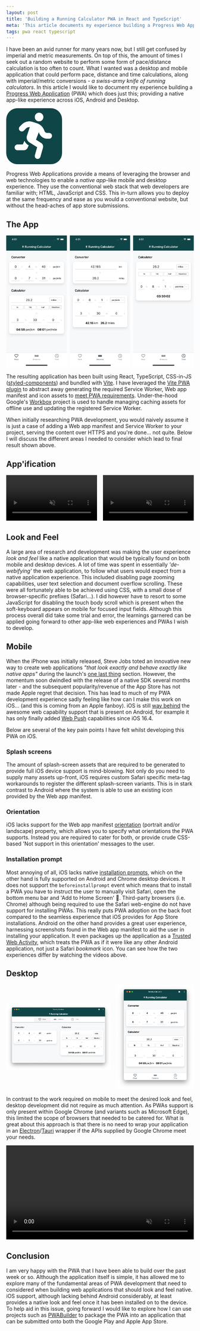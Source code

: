 ```yaml
---
layout: post
title: 'Building a Running Calculator PWA in React and TypeScript'
meta: 'This article documents my experience building a Progress Web Application which calculates running pace, time and distance, along with common-place imperial/metric measurement conversions'
tags: pwa react typescript
---
```


I have been an avid runner for many years now, but I still get confused by imperial and metric measurements.
On top of this, the amount of times I seek out a random website to perform some form of pace/distance calculation is too often to count.
What I wanted was a desktop and mobile application that could perform pace, distance and time calculations, along with imperial/metric conversions - _a swiss-army knife of running calculators_.
In this article I would like to document my experience building a [Progress Web Application](https://web.dev/articles/what-are-pwas) (PWA) which does just this; providing a native app-like experience across iOS, Android and Desktop.

<!--more-->

<a href="https://eddmann.com/running-calculator/">
  <img src="/uploads/building-a-running-calculator-pwa-in-react-and-typescript/app-icon.png" style="max-width:150px;border-radius:20%;margin:0 auto;" alt="App Icon" />
</a>

Progress Web Applications provide a means of leveraging the browser and web technologies to enable a _native app_-like mobile and desktop experience.
They use the conventional web stack that web developers are familiar with; HTML, JavaScript and CSS.
This in-turn allows you to deploy at the same frequency and ease as you would a conventional website, but without the head-aches of app store submissions.

## The App

<div style="display:flex;gap:0.5rem;flex-direction:row;margin:1rem 0 0;">
  <div>
    <img src="/uploads/building-a-running-calculator-pwa-in-react-and-typescript/ios-pace.png" alt="Pace" />
  </div>
  <div>
    <img src="/uploads/building-a-running-calculator-pwa-in-react-and-typescript/ios-distance.png" alt="Distance" />
  </div>
  <div>
    <img src="/uploads/building-a-running-calculator-pwa-in-react-and-typescript/ios-time.png" alt="Time" />
  </div>
</div>

The resulting application has been built using React, TypeScript, CSS-in-JS ([styled-components](https://styled-components.com/)) and bundled with [Vite](https://vitejs.dev/).
I have leveraged the [Vite PWA plugin](https://vite-pwa-org.netlify.app/) to abstract away generating the required Service Worker, Web app manifest and icon assets to [meet PWA requirements](https://developer.mozilla.org/en-US/docs/Web/Progressive_web_apps/Tutorials/js13kGames/Installable_PWAs#requirements).
Under-the-hood Google's [Workbox](https://developer.chrome.com/docs/workbox/) project is used to handle managing caching assets for offline use and updating the registered Service Worker.

When initially researching PWA development, you would naively assume it is just a case of adding a Web app manifest and Service Worker to your project, serving the content over HTTPS and you're done... not quite.
Below I will discuss the different areas I needed to consider which lead to final result shown above.

## App'ification

<div style="display:flex;gap:1rem;align-items:center;margin:1rem 0 0;">
  <div>
    <video style="width:100%;" controls muted>
      <source src="/uploads/building-a-running-calculator-pwa-in-react-and-typescript/ios-install.mp4" type="video/mp4">
    </video>
  </div>
  <div>
    <video style="width:100%" controls muted>
      <source src="/uploads/building-a-running-calculator-pwa-in-react-and-typescript/android-install.mp4" type="video/mp4">
    </video>
  </div>
</div>

## Look and Feel

A large area of research and development was making the user experience _look and feel_ like a native application that would be typically found on both mobile and desktop devices.
A lot of time was spent in essentially _'de-webifying'_ the web application, to follow what users would expect from a native application experience.
This included disabling page zooming capabilities, user text selection and document overflow scrolling.
These were all fortunately able to be achieved using CSS, with a small dose of browser-specific prefixes (Safari...).
I did however have to resort to some JavaScript for disabling the touch body scroll which is present when the soft-keyboard appears on mobile for focused input fields.
Although this process overall did take some trial and error, the learnings garnered can be applied going forward to other app-like web experiences and PWAs I wish to develop.

## Mobile

When the iPhone was initially released, Steve Jobs toted an innovative new way to create web applications _"that look exactly and behave exactly like native apps"_ during the launch's [one last thing](https://www.youtube.com/watch?v=ZlE7dzoD6GA) section.
However, the momentum soon dwindled with the release of a native SDK several months later - and the subsequent popularity/revenue of the App Store has not made Apple regret that decision.
This has lead to much of my PWA development experience sadly feeling like how can I make this work on iOS... (and this is coming from an Apple fanboy).
iOS is still [way behind](https://firt.dev/notes/pwa-ios/) the awesome web capability support that is present on Android, for example it has only finally added [Web Push](https://developer.mozilla.org/en-US/docs/Web/API/Push_API) capabilities since iOS 16.4.

Below are several of the key pain points I have felt whilst developing this PWA on iOS.

### Splash screens

The amount of splash-screen assets that are required to be generated to provide full iOS device support is mind-blowing.
Not only do you need to supply many assets up-front, iOS requires custom Safari specific meta-tag workarounds to register the different splash-screen variants.
This is in stark contrast to Android where the system is able to use an existing icon provided by the Web app manifest.

### Orientation

iOS lacks support for the Web app manifest [orientation](https://developer.mozilla.org/en-US/docs/Web/Manifest/orientation) (portrait and/or landscape) property, which allows you to specify what orientations the PWA supports.
Instead you are required to cater for both, or provide crude CSS-based 'Not support in this orientation' messages to the user.

### Installation prompt

Most annoying of all, iOS lacks native [installation prompts](https://web.dev/learn/pwa/installation-prompt), which on the other hand is fully supported on Android and Chrome desktop devices.
It does not support the `beforeinstallprompt` event which means that to install a PWA you have to instruct the user to manually visit Safari, open the bottom menu bar and 'Add to Home Screen' 🤦.
Third-party browsers (i.e. Chrome) although being required to use the Safari web-engine do not have support for installing PWAs.
This really puts PWA adoption on the back foot compared to the seamless experience that iOS provides for App Store installations.
Android on the other hand provides a great user experience, harnessing screenshots found in the Web app manifest to aid the user in installing your application.
It even packages up the application as a [Trusted Web Activity](https://developer.chrome.com/docs/android/trusted-web-activity/), which treats the PWA as if it were like any other Android application, not just a Safari _bookmark_ icon.
You can see how the two experiences differ by watching the videos above.

## Desktop

<div style="display:flex;gap:1rem;flex-direction:row;align-items:center;">
  <div>
    <img src="/uploads/building-a-running-calculator-pwa-in-react-and-typescript/desktop-wide-pace.png" alt="Desktop (wide)" />
  </div>
  <div>
    <img src="/uploads/building-a-running-calculator-pwa-in-react-and-typescript/desktop-narrow-pace.png" alt="Desktop (narrow)" />
  </div>
</div>

In contrast to the work required on mobile to meet the desired look and feel, desktop development did not require as much attention.
As PWAs support is only present within Google Chrome (and variants such as Microsoft Edge), this limited the scope of browsers that needed to be catered for.
What is great about this approach is that there is no need to wrap your application in an [Electron](https://www.electronjs.org/)/[Tauri](https://tauri.app/) wrapper if the APIs supplied by Google Chrome meet your needs.

<video style="width:100%" controls muted>
  <source src="/uploads/building-a-running-calculator-pwa-in-react-and-typescript/desktop-install.mp4" type="video/mp4">
</video>

## Conclusion

I am very happy with the PWA that I have been able to build over the past week or so.
Although the application itself is simple, it has allowed me to explore many of the fundamental areas of PWA development that need to considered when building web applications that should look and feel native.
iOS support, although lacking behind Android considerably, at least provides a native look and feel once it has been installed on to the device.
To help aid in this issue, going forward I would like to explore how I can use projects such as [PWABuilder](https://www.pwabuilder.com/) to package the PWA into an application that can be submitted onto both the Google Play and Apple App Store.
